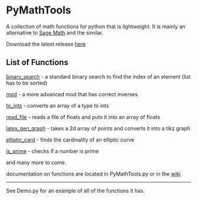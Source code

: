 # PyMathTools
A collection of math functions for python that is lightweight. It is mainly an alternative to [Sage Math](http://www.sagemath.org/) and the similar.

Download the latest release [here](https://github.com/iblacksand/PyMathTools/releases)

## List of Functions

[binary_search](https://github.com/iblacksand/PyMathTools/wiki/binary_search) - a standard binary search to find the index of an element (list has to be sorted)


[mod](https://github.com/iblacksand/PyMathTools/wiki/mod) - a more advanced mod that has correct inverses

[to_ints](https://github.com/iblacksand/PyMathTools/wiki/to_ints) - converts an array of a type to ints

[read_file](https://github.com/iblacksand/PyMathTools/wiki/read_file) - reads a file of floats and puts it into an array of floats

[latex_gen_graph](https://github.com/iblacksand/PyMathTools/wiki/latex_gen_graph) - takes a 2d array of points and converts it into a tikz graph

[elliptic_card](https://github.com/iblacksand/PyMathTools/wiki/elliptic_card) - finds the cardinality of an elliptic curve

[is_prime](https://github.com/iblacksand/PyMathTools/wiki/is_prime) - checks if a number is prime

and many more to come.

documentation on functions are located in PyMathTools.py or in the [wiki](https://github.com/iblacksand/PyMathTools/wiki)


---
See Demo.py for an example of all of the functions it has.

